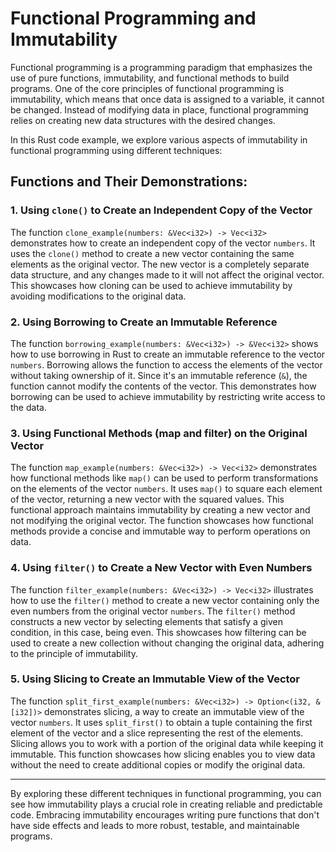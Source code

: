 # Functional Programming and Immutability

Functional programming is a programming paradigm that emphasizes the use of pure functions, immutability, and functional methods to build programs. One of the core principles of functional programming is immutability, which means that once data is assigned to a variable, it cannot be changed. Instead of modifying data in place, functional programming relies on creating new data structures with the desired changes.

In this Rust code example, we explore various aspects of immutability in functional programming using different techniques:

## Functions and Their Demonstrations:

### 1. Using `clone()` to Create an Independent Copy of the Vector

The function `clone_example(numbers: &Vec<i32>) -> Vec<i32>` demonstrates how to create an independent copy of the vector `numbers`. It uses the `clone()` method to create a new vector containing the same elements as the original vector. The new vector is a completely separate data structure, and any changes made to it will not affect the original vector. This showcases how cloning can be used to achieve immutability by avoiding modifications to the original data.

### 2. Using Borrowing to Create an Immutable Reference

The function `borrowing_example(numbers: &Vec<i32>) -> &Vec<i32>` shows how to use borrowing in Rust to create an immutable reference to the vector `numbers`. Borrowing allows the function to access the elements of the vector without taking ownership of it. Since it's an immutable reference (`&`), the function cannot modify the contents of the vector. This demonstrates how borrowing can be used to achieve immutability by restricting write access to the data.

### 3. Using Functional Methods (map and filter) on the Original Vector

The function `map_example(numbers: &Vec<i32>) -> Vec<i32>` demonstrates how functional methods like `map()` can be used to perform transformations on the elements of the vector `numbers`. It uses `map()` to square each element of the vector, returning a new vector with the squared values. This functional approach maintains immutability by creating a new vector and not modifying the original vector. The function showcases how functional methods provide a concise and immutable way to perform operations on data.

### 4. Using `filter()` to Create a New Vector with Even Numbers

The function `filter_example(numbers: &Vec<i32>) -> Vec<i32>` illustrates how to use the `filter()` method to create a new vector containing only the even numbers from the original vector `numbers`. The `filter()` method constructs a new vector by selecting elements that satisfy a given condition, in this case, being even. This showcases how filtering can be used to create a new collection without changing the original data, adhering to the principle of immutability.

### 5. Using Slicing to Create an Immutable View of the Vector

The function `split_first_example(numbers: &Vec<i32>) -> Option<(i32, &[i32])>` demonstrates slicing, a way to create an immutable view of the vector `numbers`. It uses `split_first()` to obtain a tuple containing the first element of the vector and a slice representing the rest of the elements. Slicing allows you to work with a portion of the original data while keeping it immutable. This function showcases how slicing enables you to view data without the need to create additional copies or modify the original data.

---

By exploring these different techniques in functional programming, you can see how immutability plays a crucial role in creating reliable and predictable code. Embracing immutability encourages writing pure functions that don't have side effects and leads to more robust, testable, and maintainable programs.
